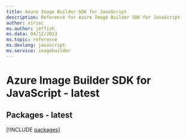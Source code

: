 ```yaml
---
title: Azure Image Builder SDK for JavaScript
description: Reference for Azure Image Builder SDK for JavaScript
author: xirzec
ms.author: jeffish
ms.data: 04/12/2023
ms.topic: reference
ms.devlang: javascript
ms.service: imagebuilder
---
```

# Azure Image Builder SDK for JavaScript - latest
## Packages - latest
[!INCLUDE [packages](image-builder-index.md)]